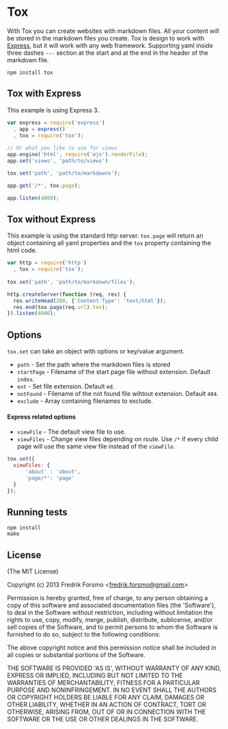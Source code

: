 # Tox

With Tox you can create websites with markdown files. All your content will be stored in the markdown files you create. Tox is design to work with [Express](http://expressjs.com), but it will work with any web framework. Supporting yaml inside three dashes `---` section at the start and at the end in the header of the markdown file.

```
npm install tox
```

## Tox with Express

This example is using Express 3.

```javascript
var express = require('express')
  , app = express()
  , tox = require('tox');
 
// Or what you like to use for views
app.engine('html', require('ejs').renderFile);
app.set('views', 'path/to/views')

tox.set('path', 'path/to/markdowns');

app.get('/*', tox.page);

app.listen(4000);
```

## Tox without Express

This example is using the standard http server. `tox.page` will return an object containing all yaml properties and the `tox` property containing the html code.

```javascript
var http = require('http')
  , tox = require('tox');
  
tox.set('path', 'path/to/markdown/files');

http.createServer(function (req, res) {
  res.writeHead(200, {'Content-Type': 'text/html'});
  res.end(tox.page(req.url).tox);
}).listen(4000);
```

## Options

`tox.set` can take an object with options or key/value argument.

* `path` - Set the path where the markdown files is stored
* `startPage` - Filename of the start page file without extension. Default `index`.
* `ext` - Set file extension. Default `md`.
* `notFound` - Filename of the not found file wihtout extension. Default `404`.
* `exclude` - Array containing filenames to exclude.

#### Express related options

* `viewFile` - The default view file to use.
* `viewFiles` - Change view files depending on route. Use `/*` if every child page will use the same view file instead of the `viewFile`.

```javascript
tox.set({
  viewFiles: {
	  'about' : 'about',
	  'page/*': 'page'
  }
});
```

## Running tests

```
npm install
make
```

## License 

(The MIT License)

Copyright (c) 2013 Fredrik Forsmo &lt;fredrik.forsmo@gmail.com&gt;

Permission is hereby granted, free of charge, to any person obtaining
a copy of this software and associated documentation files (the
'Software'), to deal in the Software without restriction, including
without limitation the rights to use, copy, modify, merge, publish,
distribute, sublicense, and/or sell copies of the Software, and to
permit persons to whom the Software is furnished to do so, subject to
the following conditions:

The above copyright notice and this permission notice shall be
included in all copies or substantial portions of the Software.

THE SOFTWARE IS PROVIDED 'AS IS', WITHOUT WARRANTY OF ANY KIND,
EXPRESS OR IMPLIED, INCLUDING BUT NOT LIMITED TO THE WARRANTIES OF
MERCHANTABILITY, FITNESS FOR A PARTICULAR PURPOSE AND NONINFRINGEMENT.
IN NO EVENT SHALL THE AUTHORS OR COPYRIGHT HOLDERS BE LIABLE FOR ANY
CLAIM, DAMAGES OR OTHER LIABILITY, WHETHER IN AN ACTION OF CONTRACT,
TORT OR OTHERWISE, ARISING FROM, OUT OF OR IN CONNECTION WITH THE
SOFTWARE OR THE USE OR OTHER DEALINGS IN THE SOFTWARE.